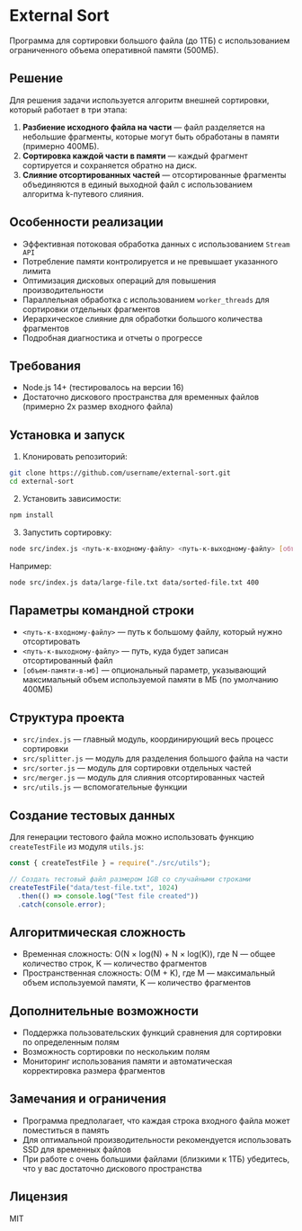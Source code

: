 # External Sort

Программа для сортировки большого файла (до 1ТБ) с использованием ограниченного объема оперативной памяти (500МБ).

## Решение

Для решения задачи используется алгоритм внешней сортировки, который работает в три этапа:

1. **Разбиение исходного файла на части** — файл разделяется на небольшие фрагменты, которые могут быть обработаны в памяти (примерно 400МБ).
2. **Сортировка каждой части в памяти** — каждый фрагмент сортируется и сохраняется обратно на диск.
3. **Слияние отсортированных частей** — отсортированные фрагменты объединяются в единый выходной файл с использованием алгоритма k-путевого слияния.

## Особенности реализации

- Эффективная потоковая обработка данных с использованием `Stream API`
- Потребление памяти контролируется и не превышает указанного лимита
- Оптимизация дисковых операций для повышения производительности
- Параллельная обработка с использованием `worker_threads` для сортировки отдельных фрагментов
- Иерархическое слияние для обработки большого количества фрагментов
- Подробная диагностика и отчеты о прогрессе

## Требования

- Node.js 14+ (тестировалось на версии 16)
- Достаточно дискового пространства для временных файлов (примерно 2x размер входного файла)

## Установка и запуск

1. Клонировать репозиторий:

```bash
git clone https://github.com/username/external-sort.git
cd external-sort
```

2. Установить зависимости:

```bash
npm install
```

3. Запустить сортировку:

```bash
node src/index.js <путь-к-входному-файлу> <путь-к-выходному-файлу> [объем-памяти-в-мб]
```

Например:

```bash
node src/index.js data/large-file.txt data/sorted-file.txt 400
```

## Параметры командной строки

- `<путь-к-входному-файлу>` — путь к большому файлу, который нужно отсортировать
- `<путь-к-выходному-файлу>` — путь, куда будет записан отсортированный файл
- `[объем-памяти-в-мб]` — опциональный параметр, указывающий максимальный объем используемой памяти в МБ (по умолчанию 400МБ)

## Структура проекта

- `src/index.js` — главный модуль, координирующий весь процесс сортировки
- `src/splitter.js` — модуль для разделения большого файла на части
- `src/sorter.js` — модуль для сортировки отдельных частей
- `src/merger.js` — модуль для слияния отсортированных частей
- `src/utils.js` — вспомогательные функции

## Создание тестовых данных

Для генерации тестового файла можно использовать функцию `createTestFile` из модуля `utils.js`:

```javascript
const { createTestFile } = require("./src/utils");

// Создать тестовый файл размером 1GB со случайными строками
createTestFile("data/test-file.txt", 1024)
  .then(() => console.log("Test file created"))
  .catch(console.error);
```

## Алгоритмическая сложность

- Временная сложность: O(N × log(N) + N × log(K)), где N — общее количество строк, K — количество фрагментов
- Пространственная сложность: O(M + K), где M — максимальный объем используемой памяти, K — количество фрагментов

## Дополнительные возможности

- Поддержка пользовательских функций сравнения для сортировки по определенным полям
- Возможность сортировки по нескольким полям
- Мониторинг использования памяти и автоматическая корректировка размера фрагментов

## Замечания и ограничения

- Программа предполагает, что каждая строка входного файла может поместиться в память
- Для оптимальной производительности рекомендуется использовать SSD для временных файлов
- При работе с очень большими файлами (близкими к 1ТБ) убедитесь, что у вас достаточно дискового пространства

## Лицензия

MIT
